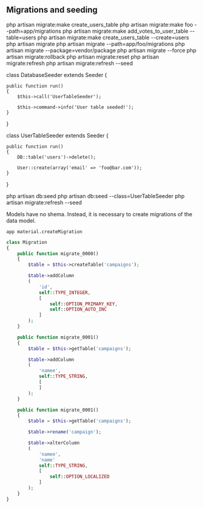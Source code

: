 ## Migrations and seeding

php artisan migrate:make create_users_table
php artisan migrate:make foo --path=app/migrations
php artisan migrate:make add_votes_to_user_table --table=users
php artisan migrate:make create_users_table --create=users
php artisan migrate
php artisan migrate --path=app/foo/migrations
php artisan migrate --package=vendor/package
php artisan migrate --force
php artisan migrate:rollback
php artisan migrate:reset
php artisan migrate:refresh
php artisan migrate:refresh --seed


class DatabaseSeeder extends Seeder {

    public function run()
    {
        $this->call('UserTableSeeder');

        $this->command->info('User table seeded!');
    }

}

class UserTableSeeder extends Seeder {

    public function run()
    {
        DB::table('users')->delete();

        User::create(array('email' => 'foo@bar.com'));
    }

}

php artisan db:seed
php artisan db:seed --class=UserTableSeeder
php artisan migrate:refresh --seed



Models have no shema. Instead, it is necessary to create migrations of the data model.

```
app material.createMigration
```

```php
class Migration
{
	public function migrate_0000()
	{
		$table = $this->createTable('campaigns');

		$table->addColumn
		(
			'id',
			self::TYPE_INTEGER,
			[
				self::OPTION_PRIMARY_KEY,
				self::OPTION_AUTO_INC
			]
		);
	}

	public function migrate_0001()
	{
		$table = $this->getTable('campaigns');

		$table->addColumn
		(
			'namee',
			self::TYPE_STRING,
			[
			]
		);
	}

	public function migrate_0001()
	{
		$table = $this->getTable('campaigns');

		$table->rename('campaign');

		$table->alterColumn
		(
			'namee',
			'name'
			self::TYPE_STRING,
			[
				self::OPTION_LOCALIZED
			]
		);
	}
}
```
